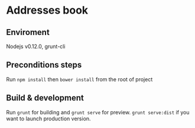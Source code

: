 # Addresses book

## Enviroment

Nodejs v0.12.0, grunt-cli

## Preconditions steps

Run `npm install` then `bower install` from the root of project 

## Build & development

Run `grunt` for building and `grunt serve` for preview.
`grunt serve:dist` if you want to launch production version.